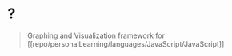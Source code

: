 # ?
> Graphing and Visualization framework for [[repo/personalLearning/languages/JavaScript/JavaScript]]
> 